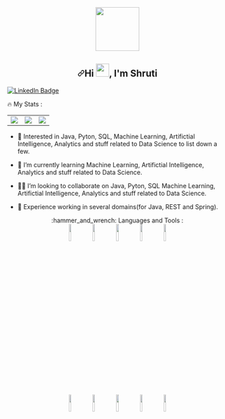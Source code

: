 
<!--[![Typing SVG](https://readme-typing-svg.herokuapp.com?lines=Self+taught;Always+exploring+and+learning)](https://git.io/typing-svg)-->
<div id="header" align="center">
  <img src="https://media.giphy.com/media/M9gbBd9nbDrOTu1Mqx/giphy.gif" width="100"/>
</div>
<p align="center" dir="auto">
     <article class="markdown-body entry-content container-lg f5" itemprop="text"><h1 align="center" dir="auto"><a id="user-content-hi--im-shruti" class="anchor" aria-hidden="true" href="#hi--im-satyajit"><svg class="octicon octicon-link" viewBox="0 0 16 16" version="1.1" width="16" height="16" aria-hidden="true"><path fill-rule="evenodd" d="M7.775 3.275a.75.75 0 001.06 1.06l1.25-1.25a2 2 0 112.83 2.83l-2.5 2.5a2 2 0 01-2.83 0 .75.75 0 00-1.06 1.06 3.5 3.5 0 004.95 0l2.5-2.5a3.5 3.5 0 00-4.95-4.95l-1.25 1.25zm-4.69 9.64a2 2 0 010-2.83l2.5-2.5a2 2 0 012.83 0 .75.75 0 001.06-1.06 3.5 3.5 0 00-4.95 0l-2.5 2.5a3.5 3.5 0 004.95 4.95l1.25-1.25a.75.75 0 00-1.06-1.06l-1.25 1.25a2 2 0 01-2.83 0z"></path></svg></a>Hi <img src="https://media.giphy.com/media/hvRJCLFzcasrR4ia7z/giphy.gif" width="30px" alt="">, I'm Shruti</h1>
           </p> 
           <div id="badges">
  <a href="https://www.linkedin.com/in/shruti-sinha-20720344/">
       <img src="https://img.shields.io/badge/LinkedIn-blue?style=for-the-badge&logo=linkedin&logoColor=white" alt="LinkedIn Badge"/>
     </a>
 <!-- <img src="https://img.shields.io/badge/YouTube-red?style=for-the-badge&logo=youtube&logoColor=white" alt="Youtube Badge"/>
  <img src="https://img.shields.io/badge/Twitter-blue?style=for-the-badge&logo=twitter&logoColor=white" alt="Twitter Badge"/>-->
</div>
      <img src="https://komarev.com/ghpvc/?username=shruti18j&style=flat-square&color=blue" alt=""/>


  
   :fire: My Stats :
   <br>
  <table>
    <tbody>
        <tr>
            <td>
           <img src="https://github-readme-stats.vercel.app/api?username=shruti18j&show_icons=true"/>
            </td>
            <td>
              <img src="https://github-readme-stats.vercel.app/api/top-langs?username=shruti18j&layout=compact"/>
          </td>
            <td>
          <img src="https://github-readme-streak-stats.herokuapp.com/?user=shruti18j"/>
          </td>
        </tr>
    </tbody>
</table>     
      
<ul dir="auto">
<li>
<p dir="auto"><g-emoji class="g-emoji" alias="dancers" fallback-src="https://github.githubassets.com/images/icons/emoji/unicode/1f46f.png">👀</g-emoji> Interested in Java, Pyton, SQL, Machine Learning, Artifictial Intelligence, Analytics and stuff related to Data Science to list down a few.</p>
</li>
<li>
<p dir="auto"><g-emoji class="g-emoji" alias="dart" fallback-src="https://github.githubassets.com/images/icons/emoji/unicode/1f3af.png">🎯</g-emoji> I’m currently learning Machine Learning, Artifictial Intelligence, Analytics and stuff related to Data Science.</p>
</li>
<li>
<p dir="auto"><g-emoji class="g-emoji" alias="man_technologist" fallback-src="https://github.githubassets.com/images/icons/emoji/unicode/1f468-1f4bb.png">👨‍💻</g-emoji> I’m looking to collaborate on Java, Pyton, SQL Machine Learning, Artifictial Intelligence, Analytics and stuff related to Data Science.</p>
</li>
<li>
<p dir="auto"><g-emoji class="g-emoji" alias="brain" fallback-src="https://github.githubassets.com/images/icons/emoji/unicode/1f9e0.png">🧠</g-emoji> Experience working in several domains(for Java, REST and Spring). </p>
</li>
</ul>
</article>
  </div>
</div>
<div align ="center">
     <!--### -->:hammer_and_wrench: Languages and Tools :
     <br>
<code><img width="10%" src="https://www.vectorlogo.zone/logos/python/python-ar21.svg"></code>
<code><img width="10%" src="https://www.vectorlogo.zone/logos/java/java-ar21.svg"></code>
<code><img width="10%" src="https://www.vectorlogo.zone/logos/w3_html5/w3_html5-ar21.svg"></code>
<code><img width="10%" src="https://www.vectorlogo.zone/logos/git-scm/git-scm-ar21.svg"></code>
<code><img width="10%" src="https://www.vectorlogo.zone/logos/github/github-ar21.svg"></code>
<br>
<code><img width="10%" src="https://www.vectorlogo.zone/logos/oracle/oracle-ar21.svg"></code>
<code><img width="10%" src="https://www.vectorlogo.zone/logos/mysql/mysql-ar21.svg"></code>
<code><img width="10%" src="https://www.vectorlogo.zone/logos/microsoft_powerbi/microsoft_powerbi-ar21.svg"></code>
<code><img width="10%" src="https://www.vectorlogo.zone/logos/springio/springio-ar21.svg"></code>
<!--<code><img width="10%" src="https://www.vectorlogo.zone/logos/apache_tomcat/apache_tomcat-ar21.svg"></code>-->
<code><img width="10%" src="https://www.vectorlogo.zone/logos/docker/docker-ar21.svg"></code>
     </div>



  
